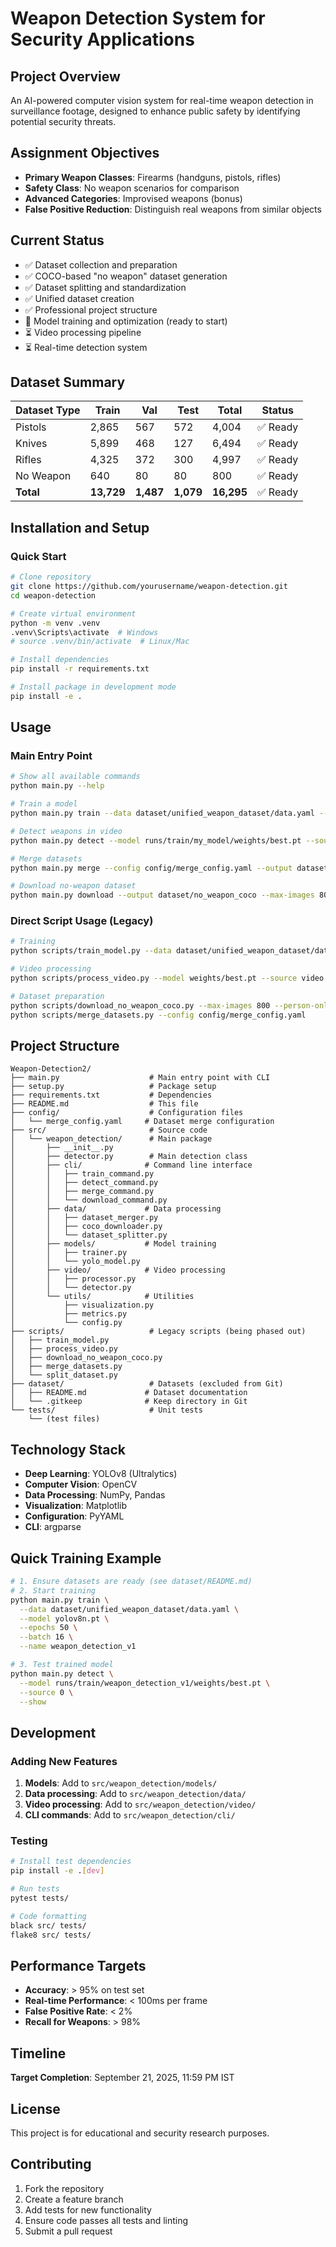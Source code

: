 # Weapon Detection System for Security Applications

## Project Overview
An AI-powered computer vision system for real-time weapon detection in surveillance footage, designed to enhance public safety by identifying potential security threats.

## Assignment Objectives
- **Primary Weapon Classes**: Firearms (handguns, pistols, rifles)
- **Safety Class**: No weapon scenarios for comparison
- **Advanced Categories**: Improvised weapons (bonus)
- **False Positive Reduction**: Distinguish real weapons from similar objects

## Current Status
- ✅ Dataset collection and preparation
- ✅ COCO-based "no weapon" dataset generation
- ✅ Dataset splitting and standardization
- ✅ Unified dataset creation
- ✅ Professional project structure
- 🔄 Model training and optimization (ready to start)
- ⏳ Video processing pipeline
- ⏳ Real-time detection system

## Dataset Summary
| Dataset Type | Train | Val | Test | Total | Status |
|-------------|-------|-----|------|-------|--------|
| Pistols | 2,865 | 567 | 572 | 4,004 | ✅ Ready |
| Knives | 5,899 | 468 | 127 | 6,494 | ✅ Ready |
| Rifles | 4,325 | 372 | 300 | 4,997 | ✅ Ready |
| No Weapon | 640 | 80 | 80 | 800 | ✅ Ready |
| **Total** | **13,729** | **1,487** | **1,079** | **16,295** | ✅ Ready |

## Installation and Setup

### Quick Start
```bash
# Clone repository
git clone https://github.com/yourusername/weapon-detection.git
cd weapon-detection

# Create virtual environment
python -m venv .venv
.venv\Scripts\activate  # Windows
# source .venv/bin/activate  # Linux/Mac

# Install dependencies
pip install -r requirements.txt

# Install package in development mode
pip install -e .
```

## Usage

### Main Entry Point
```bash
# Show all available commands
python main.py --help

# Train a model
python main.py train --data dataset/unified_weapon_dataset/data.yaml --epochs 50 --name my_model

# Detect weapons in video
python main.py detect --model runs/train/my_model/weights/best.pt --source video.mp4 --show --save-video

# Merge datasets
python main.py merge --config config/merge_config.yaml --output dataset/unified_weapon_dataset

# Download no-weapon dataset
python main.py download --output dataset/no_weapon_coco --max-images 800 --person-only
```

### Direct Script Usage (Legacy)
```bash
# Training
python scripts/train_model.py --data dataset/unified_weapon_dataset/data.yaml --epochs 50

# Video processing
python scripts/process_video.py --model weights/best.pt --source video.mp4 --show

# Dataset preparation
python scripts/download_no_weapon_coco.py --max-images 800 --person-only
python scripts/merge_datasets.py --config config/merge_config.yaml
```

## Project Structure
```
Weapon-Detection2/
├── main.py                    # Main entry point with CLI
├── setup.py                   # Package setup
├── requirements.txt           # Dependencies
├── README.md                  # This file
├── config/                    # Configuration files
│   └── merge_config.yaml     # Dataset merge configuration
├── src/                       # Source code
│   └── weapon_detection/      # Main package
│       ├── __init__.py
│       ├── detector.py        # Main detection class
│       ├── cli/              # Command line interface
│       │   ├── train_command.py
│       │   ├── detect_command.py
│       │   ├── merge_command.py
│       │   └── download_command.py
│       ├── data/             # Data processing
│       │   ├── dataset_merger.py
│       │   ├── coco_downloader.py
│       │   └── dataset_splitter.py
│       ├── models/           # Model training
│       │   ├── trainer.py
│       │   └── yolo_model.py
│       ├── video/            # Video processing
│       │   ├── processor.py
│       │   └── detector.py
│       └── utils/            # Utilities
│           ├── visualization.py
│           ├── metrics.py
│           └── config.py
├── scripts/                   # Legacy scripts (being phased out)
│   ├── train_model.py
│   ├── process_video.py
│   ├── download_no_weapon_coco.py
│   ├── merge_datasets.py
│   └── split_dataset.py
├── dataset/                   # Datasets (excluded from Git)
│   ├── README.md             # Dataset documentation
│   └── .gitkeep              # Keep directory in Git
└── tests/                     # Unit tests
    └── (test files)
```

## Technology Stack
- **Deep Learning**: YOLOv8 (Ultralytics)
- **Computer Vision**: OpenCV
- **Data Processing**: NumPy, Pandas
- **Visualization**: Matplotlib
- **Configuration**: PyYAML
- **CLI**: argparse

## Quick Training Example
```bash
# 1. Ensure datasets are ready (see dataset/README.md)
# 2. Start training
python main.py train \
  --data dataset/unified_weapon_dataset/data.yaml \
  --model yolov8n.pt \
  --epochs 50 \
  --batch 16 \
  --name weapon_detection_v1

# 3. Test trained model
python main.py detect \
  --model runs/train/weapon_detection_v1/weights/best.pt \
  --source 0 \
  --show
```

## Development

### Adding New Features
1. **Models**: Add to `src/weapon_detection/models/`
2. **Data processing**: Add to `src/weapon_detection/data/`
3. **Video processing**: Add to `src/weapon_detection/video/`
4. **CLI commands**: Add to `src/weapon_detection/cli/`

### Testing
```bash
# Install test dependencies
pip install -e .[dev]

# Run tests
pytest tests/

# Code formatting
black src/ tests/
flake8 src/ tests/
```

## Performance Targets
- **Accuracy**: > 95% on test set
- **Real-time Performance**: < 100ms per frame
- **False Positive Rate**: < 2%
- **Recall for Weapons**: > 98%

## Timeline
**Target Completion**: September 21, 2025, 11:59 PM IST

## License
This project is for educational and security research purposes.

## Contributing
1. Fork the repository
2. Create a feature branch
3. Add tests for new functionality
4. Ensure code passes all tests and linting
5. Submit a pull request